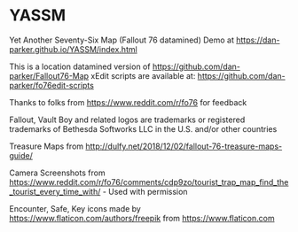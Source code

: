 # YASSM
Yet Another Seventy-Six Map (Fallout 76 datamined)
Demo at https://dan-parker.github.io/YASSM/index.html



This is a location datamined version of https://github.com/dan-parker/Fallout76-Map
xEdit scripts are available at: https://github.com/dan-parker/fo76edit-scripts


Thanks to folks from https://www.reddit.com/r/fo76 for feedback















Fallout, Vault Boy and related logos are trademarks or registered trademarks of Bethesda Softworks LLC in the U.S. and/or other countries

Treasure Maps from http://dulfy.net/2018/12/02/fallout-76-treasure-maps-guide/

Camera Screenshots from https://www.reddit.com/r/fo76/comments/cdp9zo/tourist_trap_map_find_the_tourist_every_time_with/ - Used with permission

Encounter, Safe, Key icons made by https://www.flaticon.com/authors/freepik from https://www.flaticon.com
